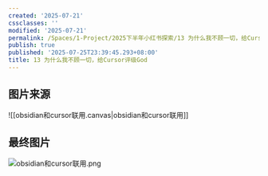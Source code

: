 ```yaml
---
created: '2025-07-21'
cssclasses: ''
modified: '2025-07-21'
permalink: /Spaces/1-Project/2025下半年小红书探索/13 为什么我不顾一切，给Cursor评级God.md
publish: true
published: '2025-07-25T23:39:45.293+08:00'
title: 13 为什么我不顾一切，给Cursor评级God
---
```

## 图片来源

![[obsidian和cursor联用.canvas|obsidian和cursor联用]]


## 最终图片

![obsidian和cursor联用.png](https://pub-pic.oldwinter.top/2025/07/eb024c6d345e5e15083f2c76243a506f.png)
